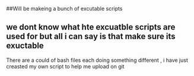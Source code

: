 ##Will be makeing a bunch of excutable scripts 
## we dont know what hte excuatble scripts are used for but all i can say is that make sure its exuctable

There are a could of bash files each doing something different , i have just creasted my own script to help me upload on git 
